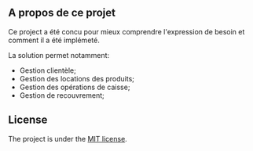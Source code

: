 

## A propos de ce projet

Ce project a été concu pour mieux comprendre l'expression de besoin et comment il a été implémeté.

La solution permet notamment:

- Gestion clientèle;
- Gestion des locations des produits;
- Gestion des opérations de caisse;
- Gestion de recouvrement;

## License

The project is  under the [MIT license](https://opensource.org/licenses/MIT).
